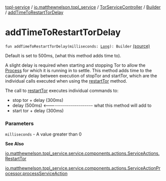 [topl-service](../../../index.md) / [io.matthewnelson.topl_service](../../index.md) / [TorServiceController](../index.md) / [Builder](index.md) / [addTimeToRestartTorDelay](./add-time-to-restart-tor-delay.md)

# addTimeToRestartTorDelay

`fun addTimeToRestartTorDelay(milliseconds: `[`Long`](https://kotlinlang.org/api/latest/jvm/stdlib/kotlin/-long/index.html)`): Builder` [(source)](https://github.com/05nelsonm/TorOnionProxyLibrary-Android/blob/master/topl-service/src/main/java/io/matthewnelson/topl_service/TorServiceController.kt#L164)

Default is set to 500ms, (what this method adds time to).

A slight delay is required when starting and stopping Tor to allow the [Process](https://docs.oracle.com/javase/6/docs/api/java/lang/Process.html)
for which it is running in to settle. This method adds time to the cautionary
delay between execution of stopTor and startTor, which are the individual calls
executed when using the [restartTor](../restart-tor.md) method.

The call to [restartTor](../restart-tor.md) executes individual commands to:

* stop tor + delay (300ms)
* delay (500ms) &lt;---------------------- what this method will add to
* start tor + delay (300ms)

### Parameters

`milliseconds` - A value greater than 0

**See Also**

[io.matthewnelson.topl_service.service.components.actions.ServiceActions.RestartTor](#)

[io.matthewnelson.topl_service.service.components.actions.ServiceActionProcessor.processServiceAction](#)

